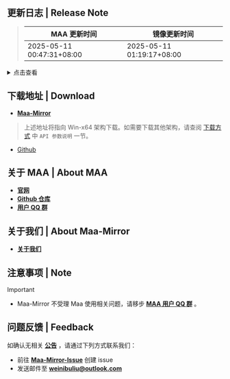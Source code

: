 ## 更新日志 | Release Note
> MAA 更新时间 | 镜像更新时间
> --- | ---
> 2025-05-11 00:47:31+08:00 | 2025-05-11 01:19:17+08:00

<details>

<summary>点击查看</summary>

在这个版本，我们优化了自适应调整连战次数功能，每次开始前均调整为可用的最大次数，避免了理智溢出的风险.

> 典型流程示例:  
> 当前20理智, 上限150, 关卡消耗21理智 (6连战需126理智)  
> 
> 情况1: 有2瓶80理智药, 设置吃2瓶, 吃完两瓶理智药超出上限 (20 + 160 = 180) → 先吃一瓶 (20 + 80 = 100) 并调整次数为4连战 (4 × 21 = 84), 完成后再吃一瓶并消耗完剩下的理智  
> 情况2: 有2瓶80理智药, 设置只吃1瓶吃1瓶 (+80) 达到吃药上限，关闭窗口触发调整 → 自动调整为4连战  
> 情况3: 有1瓶80理智药, 自动吃掉1瓶 (+80) 无药可吃触发调整 → 自动调整为4连战

并且指定次数将联动连战次数

> 示例: 假设当前 100 理智, 关卡消耗 6 理智  
> 
> 旧版本: 指定次数设为 3, 连战次数设为 5, 将作战 5 * 3 = 15 次, 消耗 15 x 6 = 90 理智  
> 新版本: 指定次数设为 10, 连战次数设为 4, 将作战 4 * floor(10 / 4) = 8 次, 消耗 8 x 6 = 48 理智  
> 新版本: 指定次数设为 10, 连战次数设为 AUTO, 将作战 6 * floor(10 / 6) + (10 % 6) = 10 次, 消耗 10 x 6 = 60 理智  

如果您遇到任何意外行为，请通过【设置】→【问题反馈】生成日志并提交给我们~

----

In this version, we've optimized the adaptive Serie count adjustment feature. Before each operation, the system will now automatically adjust to the maximum available Serie count, eliminating the risk of sanity overflow.

> Typical workflow examples:  
> Current sanity: 20, Max sanity: 150, Stage cost: 21 sanity (6-Serie requires 126 sanity)  
> 
> Case 1: Having 2×80 sanity potions, set to consume 2 potions. Full consumption would exceed max sanity (20 + 160 = 180) → First consume one potion (20 + 80 = 100) and adjust to 4-Serie (4 × 21 = 84). After completion, consume the second potion and expend remaining sanity.  
> Case 2: Having 2×80 sanity potions, set to consume only 1 potion (+80) reaches consumption limit. Closing window triggers adjustment → Automatically adjusts to 4-Serie.  
> Case 3: Having 1×80 sanity potion, auto-consume 1 potion (+80). With no remaining potions, triggers adjustment → Automatically adjusts to 4-Serie.

Additionally, specified operation count will now coordinate with Serie count:

> Example: Current 100 sanity, stage cost 6 sanity  
> 
> Old version: Specified count set to 3, Serie count set to 5 → Would complete 5 * 3 = 15 operations, consuming 15 x 6 = 90 sanity.  
> New version: Specified count set to 10, Serie count set to 4 → Will complete 4 * floor(10 / 4) = 8 operations, consuming 8 x 6 = 48 sanity.  
> New version: Specified count set to 10, Serie count set to AUTO → Will complete 6 * floor(10 / 6) + (10 % 6) = 10 operations, consuming 10 x 6 = 60 sanity.  

If you encounter any unexpected behavior, please generate logs via [Settings] → [Issue Report] and submit them to us~

----

以下是详细内容： Changelog below:

### 新增 | New

* 添加萨卡兹肉鸽劳作的清晨关卡策略 (#12626) `@`1286587265 `@`Daydreamer114 `@`Saratoga-Official
* 指定次数联动连战, 修复连战导致指定次数失效, Auto模式不再溢出理智 (#12592) `@`status102 `@`ABA2396 `@`Constrat
* 添加 自定义 webhook 功能 (#12602) `@`KagurazakaIris `@`ABA2396
* 肉鸽适配新干员 (#12599) `@`Saratoga-Official
* Mac AUTO连续作战 `@`hguandl
* 更新 333 搓玉一天三换排班表 (#12604) `@`E022-23093
* 更新 243 极限效率一天四换排班表（20250507 修订） (#12598) `@`bodayw

### 改进 | Improved

* 日志压缩包压缩等级提升 (#12622) `@`BxFS
* 基建使用切换职业栏返回列表最左侧 (#12594) `@`ABA2396

### 修复 | Fix

* 切换账号失败 `@`Daydreamer114
* 模拟器路径选择功能弹窗异常 `@`ABA2396
* 截图增强显示错误 `@`ABA2396
* 无法进入活动 `@`ABA2396
* 刷理智结束后卡在“理智药选择”界面 `@`ABA2396

### 文档 | Docs

* 连战次数文档更新 `@`status102
* 更正保全派驻协议文档中的拼写错误 (#12578) `@`lucienshawls
* 更正主文档和中文文档中的两处错别字 (#12577) `@`lucienshawls

### 其他 | Other

* 调整提示颜色 `@`ABA2396
* 开始战斗前闪退无限循环识别，关卡名检查放宽至一分钟 (#12580) `@`ABA2396
* 肉鸽招募 练度不够干员的 priority 可能为正 `@`Daydreamer114
* 战斗次数识别错误缓解 `@`status102
* 关闭连战列表点击 `@`status102
* 关闭连战列表 `@`status102
* 移除肉鸽难度hard code (#12587) `@`status102
* 连战次数修复, 减少hard code `@`status102
* 补上之前漏改的 tasks 路径修改 `@`ABA2396
* 连战减少不必要的次数调整 `@`status102
* 战斗次数识别错误处理 `@`status102
* 关卡理智识别流程通用化 `@`status102
* 减少一次不必要的连战次数变更 `@`status102
* 移除过旧的任务参数 `@`status102
* 优化提示 `@`ABA2396
* 连战新增 -1 表示禁用切换 `@`ABA2396
* 修改连接失败提示描述 `@`ABA2396
* YostarKR BattleStartPre add ocrReplace pattern `@`HX3N
* YostarJP ocr edits (#12607) `@`Manicsteiner
* HttpService调整, Post函数追加 (#12605) `@`status102
* 好像提示了也没人看 `@`ABA2396
* 加点常用的进来 `@`status102
* 调整超时提醒输出 `@`ABA2396
* 理智识别 `@`status102
* Reapply "feat:实现自适应调整连战次数 (#12555)" `@`Yoak3n `@`ABA2396

**Full Changelog**: [v5.16.2 -> v5.16.3](https://github.com/MaaAssistantArknights/MaaAssistantArknights/compare/v5.16.2...v5.16.3)


</details>

## 下载地址 | Download
- **[Maa-Mirror](https://maa.mmirror.top/arch=win-x64?ver=v5.16.3)**
> 上述地址将指向 Win-x64 架构下载。如需要下载其他架构，请查阅 [下载方式](https://mmirror.top/download.html) 中 `API 参数说明` 一节。
- [Github](https://github.com/MaaAssistantArknights/MaaAssistantArknights/releases/v5.16.3)

## 关于 MAA | About MAA
- **[官网](https://maa.plus)**
- **[Github 仓库](https://github.com/MaaAssistantArknights/MaaAssistantArknights)**
- **[用户 QQ 群](https://ota.maa.plus/MaaAssistantArknights/api/qqgroup)**

## 关于我们 | About Maa-Mirror
- **[关于我们](https://mmirror.top/about.html)**

## 注意事项 | Note
> [!IMPORTANT]
> - Maa-Mirror 不受理 Maa 使用相关问题，请移步 **[MAA 用户 QQ 群](https://ota.maa.plus/MaaAssistantArknights/api/qqgroup)** 。

## 问题反馈 | Feedback
如确认无相关 **[公告](https://mmirror.top/post/gong-gao.html)** ，请通过下列方式联系我们：
- 前往 **[Maa-Mirror-Issue](https://github.com/MaaMirror/Maa-Mirror-Issue/issues)** 创建 issue
- 发送邮件至 **<a href="mailto:weinibuliu@outlook.com">weinibuliu@outlook.com</a>**
